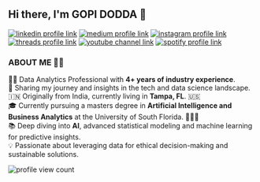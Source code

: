 ## Hi there, I'm GOPI DODDA 👋
[![linkedin profile link](https://img.shields.io/badge/LinkedIn-0081bd?style=for-the-badge&logo=inspire&logoColor=white)](https://linkedin.com/in/gopidodda96)
[![medium profile link](https://img.shields.io/badge/Medium-12100E?style=for-the-badge&logo=medium&logoColor=white)]()
[![instagram profile link](https://img.shields.io/badge/Instagram-FF0084?style=for-the-badge&logo=instagram&logoColor=white)](https://instagram.com/gopidodda6091)
[![threads profile link](https://img.shields.io/badge/Threads-42027d?style=for-the-badge&logo=threads&logoColor=white)]()
[![youtube channel link](https://img.shields.io/badge/YouTube-FF0000?style=for-the-badge&logo=youtube&logoColor=white)]()
[![spotify profile link](https://img.shields.io/badge/Spotify-15b05d?&style=for-the-badge&logo=spotify&logoColor=white)](https://open.spotify.com/user/31xfgg3gvxrqgw7lqnj3a52v3zni?si=4d9244ceeecd4479)
<!--[![snapchat profile link](https://img.shields.io/badge/Snapchat-faf600?&style=for-the-badge&logo=snapchat&logoColor=black)](https://t.snapchat.com/C2apBgtC)-->


### ABOUT ME 🙋‍♂️

👨‍💻 Data Analytics Professional with **4+ years of industry experience**. <br/>
🚀 Sharing my journey and insights in the tech and data science landscape. <br/>
🇮🇳 Originally from India, currently living in **Tampa, FL**. 🇺🇸 </br>
🎓 Currently pursuing a masters degree in **Artificial Intelligence and Business Analytics** at the University of South Florida. 🤘💚💛 <br/>
📚 Deep diving into **AI**, advanced statistical modeling and machine learning for predictive insights. <br/>
💡 Passionate about leveraging data for ethical decision-making and sustainable solutions. </br>

![profile view count](https://komarev.com/ghpvc/?username=gopidodda-usf)

<!--
**gopidodda-usf/gopidodda-usf** is a ✨ _special_ ✨ repository because its `README.md` (this file) appears on your GitHub profile.

Here are some ideas to get you started:

- 🔭 I’m currently working on ...
- 🌱 I’m currently learning ...
- 👯 I’m looking to collaborate on ...
- 🤔 I’m looking for help with ...
- 💬 Ask me about ...
- 📫 How to reach me: ...
- 😄 Pronouns: ...
- ⚡ Fun fact: ...
-->
